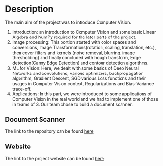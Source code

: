 # Description
The main aim of the project was to introduce Computer Vision.
1. Introduction: an introduction to Computer Vision and some basic Linear Algebra and NumPy required for the later parts of the project.
2. Image processing: This portion started with color spaces and conversions, Image Transformations(rotation, scaling, translation, etc.), then cover filters and kernels (noise removal, blurring, image thresholding) and finally concluded with hough transform, Edge detection(Canny Edge Detection) and contour detection algorithms.
3. ML for Vision: Here, we dealt with some basics of Deep Neural Networks and convolutions, various optimizers, backpropagation algorithm, Gradient Descent, SGD various Loss functions and their usages in Computer Vision context, Regularizations and Bias-Variance trade-off.
4. Applications: In this part, we were introduced to some applications of Computer Vision in the real world and we had to implement one of those in teams of 3. Our team chose to build a document scanner.

## Document Scanner
The link to the repository can be found [here](https://github.com/SAAR2000/Document-Scanner)
## Website
The link to the project website can be found [here](https://www.notion.so/Computer-Vision-A-Classic-and-Modern-approach-93006fe5d79f49be9948d9d845c4367d)
